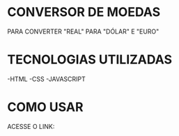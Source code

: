 # CONVERSOR DE MOEDAS
PARA CONVERTER "REAL" PARA "DÓLAR"  E "EURO"

# TECNOLOGIAS UTILIZADAS
-HTML
-CSS
-JAVASCRIPT

# COMO USAR

ACESSE O LINK: